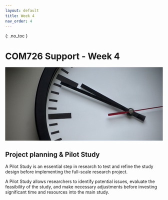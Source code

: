 ```yaml
---
layout: default
title: Week 4
nav_order: 4
---
```

{: .no_toc }

# COM726 Support - Week 4
![Clock](../img/pexels-photo-280264.jpg)

## Project planning & Pilot Study

A Pilot Study is an essential step in research to test and refine the study design before implementing the full-scale research project.

A Pilot Study allows researchers to identify potential issues, evaluate the feasibility of the study, and make necessary adjustments before investing significant time and resources into the main study. 




